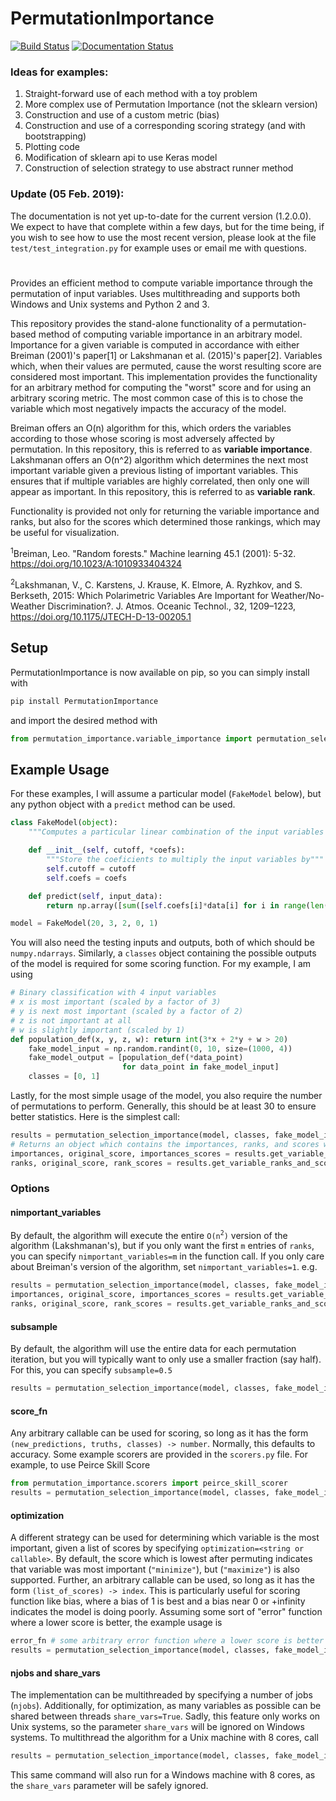 # PermutationImportance

[![Build Status](https://travis-ci.com/gelijergensen/PermutationImportance.svg?branch=master)](https://travis-ci.com/gelijergensen/PermutationImportance)
[![Documentation Status](https://readthedocs.org/projects/permutationimportance/badge/?version=latest)](https://permutationimportance.readthedocs.io/en/latest/?badge=latest)

### Ideas for examples:

1. Straight-forward use of each method with a toy problem
2. More complex use of Permutation Importance (not the sklearn version)
3. Construction and use of a custom metric (bias)
4. Construction and use of a corresponding scoring strategy (and with
   bootstrapping)
5. Plotting code
6. Modification of sklearn api to use Keras model
7. Construction of selection strategy to use abstract runner method

### Update (05 Feb. 2019):

The documentation is not yet up-to-date for the current version (1.2.0.0). We
expect to have that complete within a few days, but for the time being, if you
wish to see how to use the most recent version, please look at the file
`test/test_integration.py` for example uses or email me with questions.

#

Provides an efficient method to compute variable importance through the
permutation of input variables. Uses multithreading and supports both Windows
and Unix systems and Python 2 and 3.

This repository provides the stand-alone functionality of a permutation-based
method of computing variable importance in an arbitrary model. Importance for a
given variable is computed in accordance with either Breiman (2001)'s paper[1]
or Lakshmanan et al. (2015)'s paper[2]. Variables which, when their values are
permuted, cause the worst resulting score are considered most important. This
implementation provides the functionality for an arbitrary method for computing
the "worst" score and for using an arbitrary scoring metric. The most common
case of this is to chose the variable which most negatively impacts the accuracy
of the model.

Breiman offers an O(n) algorithm for this, which orders the variables according
to those whose scoring is most adversely affected by permutation. In this
repository, this is referred to as **variable importance**. Lakshmanan offers an
O(n^2) algorithm which determines the next most important variable given a
previous listing of important variables. This ensures that if multiple variables
are highly correlated, then only one will appear as important. In this
repository, this is referred to as **variable rank**.

Functionality is provided not only for returning the variable importance and
ranks, but also for the scores which determined those rankings, which may be
useful for visualization.

<sup>1</sup>Breiman, Leo. "Random forests." Machine learning 45.1 (2001): 5-32.
https://doi.org/10.1023/A:1010933404324

<sup>2</sup>Lakshmanan, V., C. Karstens, J. Krause, K. Elmore, A. Ryzhkov, and
S. Berkseth, 2015: Which Polarimetric Variables Are Important for
Weather/No-Weather Discrimination?. J. Atmos. Oceanic Technol., 32, 1209–1223,
https://doi.org/10.1175/JTECH-D-13-00205.1

## Setup

PermutationImportance is now available on pip, so you can simply install with

```bash
pip install PermutationImportance
```

and import the desired method with

```python
from permutation_importance.variable_importance import permutation_selection_importance
```

## Example Usage

For these examples, I will assume a particular model (`FakeModel` below), but
any python object with a `predict` method can be used.

```python
class FakeModel(object):
    """Computes a particular linear combination of the input variables of a dataset"""

    def __init__(self, cutoff, *coefs):
        """Store the coeficients to multiply the input variables by"""
        self.cutoff = cutoff
        self.coefs = coefs

    def predict(self, input_data):
        return np.array([sum([self.coefs[i]*data[i] for i in range(len(data))]) > self.cutoff for data in input_data])

model = FakeModel(20, 3, 2, 0, 1)
```

You will also need the testing inputs and outputs, both of which should be
`numpy.ndarrays`. Similarly, a `classes` object containing the possible outputs
of the model is required for some scoring function. For my example, I am using

```python
# Binary classification with 4 input variables
# x is most important (scaled by a factor of 3)
# y is next most important (scaled by a factor of 2)
# z is not important at all
# w is slightly important (scaled by 1)
def population_def(x, y, z, w): return int(3*x + 2*y + w > 20)
    fake_model_input = np.random.randint(0, 10, size=(1000, 4))
    fake_model_output = [population_def(*data_point)
                         for data_point in fake_model_input]
    classes = [0, 1]
```

Lastly, for the most simple usage of the model, you also require the number of
permutations to perform. Generally, this should be at least 30 to ensure better
statistics. Here is the simplest call:

```python
results = permutation_selection_importance(model, classes, fake_model_input, fake_model_output, npermute=30)
# Returns an object which contains the importances, ranks, and scores which determined those
importances, original_score, importances_scores = results.get_variable_importances_and_scores() # O(n) algorithm (Breiman's)
ranks, original_score, rank_scores = results.get_variable_ranks_and_scores() # O(n^2) algorithm (Lakshmanan's)
```

### Options

#### nimportant_variables

By default, the algorithm will execute the entire `O(n`<sup>`2`</sup>`)` version
of the algorithm (Lakshmanan's), but if you only want the first `m` entries of
`ranks`, you can specify `nimportant_variables=m` in the function call. If you
only care about Breiman's version of the algorithm, set
`nimportant_variables=1`. e.g.

```python
results = permutation_selection_importance(model, classes, fake_model_input, fake_model_output, npermute=30, nimportant_variables=1)
importances, original_score, importances_scores = results.get_variable_importances_and_scores() # still intact
ranks, original_score, rank_scores = results.get_variable_ranks_and_scores()  # only one element long... not very useful
```

#### subsample

By default, the algorithm will use the entire data for each permutation
iteration, but you will typically want to only use a smaller fraction (say
half). For this, you can specify `subsample=0.5`

```python
results = permutation_selection_importance(model, classes, fake_model_input, fake_model_output, npermute=30, subsample=0.5)
```

#### score_fn

Any arbitrary callable can be used for scoring, so long as it has the form
`(new_predictions, truths, classes) -> number`. Normally, this defaults to
accuracy. Some example scorers are provided in the `scorers.py` file. For
example, to use Peirce Skill Score

```python
from permutation_importance.scorers import peirce_skill_scorer
results = permutation_selection_importance(model, classes, fake_model_input, fake_model_output, npermute=30, score_fn=peirce_skill_scorer)
```

#### optimization

A different strategy can be used for determining which variable is the most
important, given a list of scores by specifying
`optimization=<string or callable>`. By default, the score which is lowest after
permuting indicates that variable was most important (`"minimize"`), but
(`"maximize"`) is also supported. Further, an arbitrary callable can be used, so
long as it has the form `(list_of_scores) -> index`. This is particularly useful
for scoring function like bias, where a bias of 1 is best and a bias near 0 or
+infinity indicates the model is doing poorly. Assuming some sort of "error"
function where a lower score is better, the example usage is

```python
error_fn # some arbitrary error function where a lower score is better
results = permutation_selection_importance(model, classes, fake_model_input, fake_model_output, npermute=30, score_fn=error_fn, optimization='maximize')
```

#### njobs and share_vars

The implementation can be multithreaded by specifying a number of jobs
(`njobs`). Additionally, for optimization, as many variables as possible can be
shared between threads `share_vars=True`. Sadly, this feature only works on Unix
systems, so the parameter `share_vars` will be ignored on Windows systems. To
multithread the algorithm for a Unix machine with 8 cores, call

```python
results = permutation_selection_importance(model, classes, fake_model_input, fake_model_output, npermute=30, njobs=8, share_vars=True)
```

This same command will also run for a Windows machine with 8 cores, as the
`share_vars` parameter will be safely ignored.
